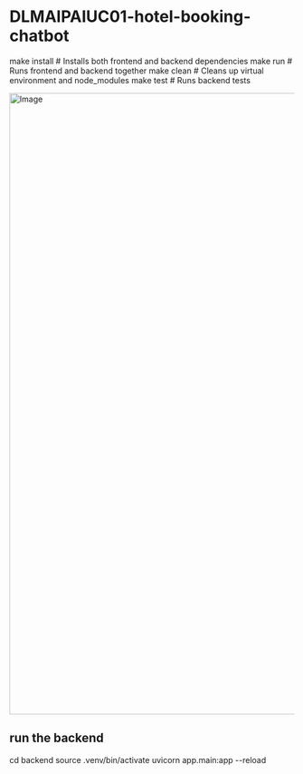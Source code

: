 # DLMAIPAIUC01-hotel-booking-chatbot

make install      # Installs both frontend and backend dependencies
make run         # Runs frontend and backend together
make clean       # Cleans up virtual environment and node_modules
make test        # Runs backend tests


<img width="1097" alt="Image" src="https://github.com/user-attachments/assets/e0354848-8e37-4560-ac27-a9763b0817a2" />

## run the backend

cd backend
source .venv/bin/activate
uvicorn app.main:app --reload

